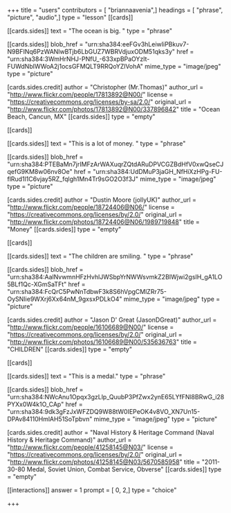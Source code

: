 +++
title = "users"
contributors = [ "briannaavenia",]
headings = [ "phrase", "picture", "audio",]
type = "lesson"
[[cards]]

[[cards.sides]]
text = "The ocean is big. "
type = "phrase"

[[cards.sides]]
blob_href = "urn:sha384:eeFGv3hLeiwIiPBkuv7-N9BFINq6PzWANlwBTjb6LbGUZ7WBRVdjuxODM51qks3y"
href = "urn:sha384:3WmHrNHJ-PNfU_-633xpBPaOYzlt-FUWdNbIWWoA2j1ocsGFMQLT9RRQoYZlVohA"
mime_type = "image/jpeg"
type = "picture"

[cards.sides.credit]
author = "Christopher (Mr.Thomas)"
author_url = "http://www.flickr.com/people/17813892@N00/"
license = "https://creativecommons.org/licenses/by-sa/2.0/"
original_url = "http://www.flickr.com/photos/17813892@N00/337896842"
title = "Ocean Beach, Cancun, MX"
[[cards.sides]]
type = "empty"

[[cards]]

[[cards.sides]]
text = "This is a lot of money. "
type = "phrase"

[[cards.sides]]
blob_href = "urn:sha384:PTEBaMn7jrIMFzArWAXuqrZQtdARuDPVCGZBdHfV0xwQseCJqefG9KM8w06nv8Oe"
href = "urn:sha384:UdDMuP3jaGH_NfHiXzHPg-FU-flRud1l1C6vjay5RZ_fqlgh1Mn4Tr9sGO2O3f3J"
mime_type = "image/jpeg"
type = "picture"

[cards.sides.credit]
author = "Dustin Moore (jollyUK)"
author_url = "http://www.flickr.com/people/18724406@N06/"
license = "https://creativecommons.org/licenses/by/2.0/"
original_url = "http://www.flickr.com/photos/18724406@N06/1989719848"
title = "Money"
[[cards.sides]]
type = "empty"

[[cards]]

[[cards.sides]]
text = "The children are smiling. "
type = "phrase"

[[cards.sides]]
blob_href = "urn:sha384:AalNvwmnHFzHvhlJWSbpYrNWWsvmkZ2BIWjwi2gsIH_gA1LO5BLf1Qc-XGmSaTFt"
href = "urn:sha384:FcQrC5PwNnTdbwF3k8S6hVpgCMlZRr75-OySNIie9WXrj6Xx64nM_9gxsxPDLkO4"
mime_type = "image/jpeg"
type = "picture"

[cards.sides.credit]
author = "Jason D' Great (JasonDGreat)"
author_url = "http://www.flickr.com/people/16106689@N00/"
license = "https://creativecommons.org/licenses/by/2.0/"
original_url = "http://www.flickr.com/photos/16106689@N00/535636763"
title = "CHILDREN"
[[cards.sides]]
type = "empty"

[[cards]]

[[cards.sides]]
text = "This is a medal."
type = "phrase"

[[cards.sides]]
blob_href = "urn:sha384:NWcAnu1Opqx3gzLlp_QuubP3PfZwx2ynE65LYfFNl8BRwG_i28PYXx0W4k1O_CAp"
href = "urn:sha384:9dk3gFzJxWFZDQ9W88tW0IEPeOK4v8VO_XN7Un15-DPAv84110HmlAH51SoTpbvn"
mime_type = "image/jpeg"
type = "picture"

[cards.sides.credit]
author = "Naval History & Heritage Command (Naval History & Heritage Command)"
author_url = "http://www.flickr.com/people/41258145@N03/"
license = "https://creativecommons.org/licenses/by/2.0/"
original_url = "http://www.flickr.com/photos/41258145@N03/5670585958"
title = "2011-30-80 Medal, Soviet Union, Combat Service, Obverse"
[[cards.sides]]
type = "empty"

[[interactions]]
answer = 1
prompt = [ 0, 2,]
type = "choice"

+++
